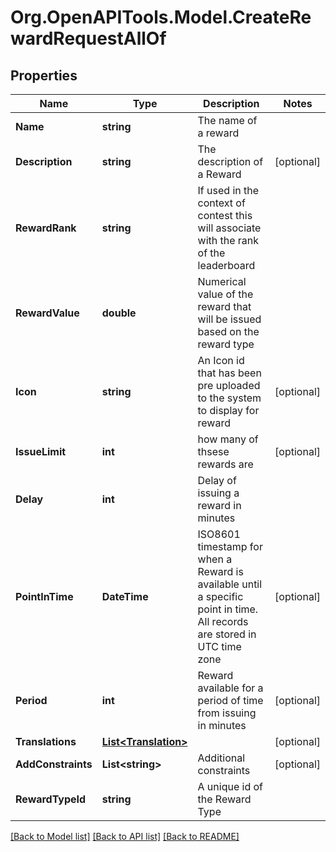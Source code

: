 
# Org.OpenAPITools.Model.CreateRewardRequestAllOf

## Properties

Name | Type | Description | Notes
------------ | ------------- | ------------- | -------------
**Name** | **string** | The name of a reward | 
**Description** | **string** | The description of a Reward | [optional] 
**RewardRank** | **string** | If used in the context of contest this will associate with the rank of the leaderboard | 
**RewardValue** | **double** | Numerical value of the reward that will be issued based on the reward type | 
**Icon** | **string** | An Icon id that has been pre uploaded to the system to display for reward | [optional] 
**IssueLimit** | **int** | how many of thsese rewards are | [optional] 
**Delay** | **int** | Delay of issuing a reward in minutes | 
**PointInTime** | **DateTime** | ISO8601 timestamp for when a Reward is available until a specific point in time. All records are stored in UTC time zone | [optional] 
**Period** | **int** | Reward available for a period of time from issuing in minutes | [optional] 
**Translations** | [**List&lt;Translation&gt;**](Translation.md) |  | [optional] 
**AddConstraints** | **List&lt;string&gt;** | Additional constraints | [optional] 
**RewardTypeId** | **string** | A unique id of the Reward Type | 

[[Back to Model list]](../README.md#documentation-for-models)
[[Back to API list]](../README.md#documentation-for-api-endpoints)
[[Back to README]](../README.md)

